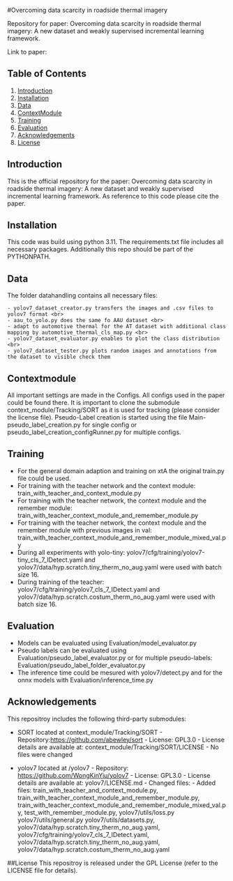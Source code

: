 #Overcoming data scarcity in roadside thermal imagery

Repository for paper: Overcoming data scarcity in roadside thermal imagery: A new dataset and weakly supervised incremental learning framework. <br>

Link to paper: 

## Table of Contents
1. [Introduction](#introduction)
2. [Installation](#installation)
3. [Data](#data)
4. [ContextModule](#contextmodule)
5. [Training](#training)
6. [Evaluation](#evaluation)
7. [Acknowledgements](#acknowledgements)
8. [License](#license)

## Introduction 
This is the official repository for the paper: Overcoming data scarcity in roadside thermal imagery: A new dataset and weakly supervised incremental learning framework. As reference to this code please cite the paper. 

## Installation
This code was build using python 3.11. The requirements.txt file includes all necessary packages. Additionally this repo should be part of the PYTHONPATH.


## Data
The folder datahandling contains all necessary files: <br>
 
	- yolov7_dataset_creator.py transfers the images and .csv files to yolov7 format <br> 
	- aau_to_yolo.py does the same fo AAU dataset <br>
	- adapt to automotive thermal for the AT dataset with additional class mapping by automotive_thermal_cls_map.py <br>
	- yolov7_dataset_evaluator.py enables to plot the class distribution  <br>
	- yolov7_dataset_tester.py plots random images and annotations from the dataset to visible check them 

## Contextmodule
All important settings are made in the Configs. All configs used in the paper could be found there. It is important to clone the submodule context_module/Tracking/SORT as it is used for tracking (please consider the license file). Pseudo-Label creation is started using the file Main-pseudo_label_creation.py for single config or pseudo_label_creation_configRunner.py for multiple configs. 

## Training
- For the general domain adaption and training on xtA the original train.py file could be used.
- For training with the teacher network and the context module: train_with_teacher_and_context_module.py
- For training with the teacher network, the context module and the remember module: train_with_teacher_context_module_and_remember_module.py
- For training with the teacher network, the context module and the remember module with previous images in val: train_with_teacher_context_module_and_remember_module_mixed_val.py
- During all experiments with yolo-tiny:  yolov7/cfg/training/yolov7-tiny_cls_7_IDetect.yaml  and yolov7/data/hyp.scratch.tiny_therm_no_aug.yaml were used with batch size 16. 
- During training of the teacher: yolov7/cfg/training/yolov7_cls_7_IDetect.yaml and yolov7/data/hyp.scratch.costum_therm_no_aug.yaml were used with batch size 16.

## Evaluation
- Models can be evaluated using Evaluation/model_evaluator.py
- Pseudo labels can be evaluated using Evaluation/pseudo_label_evaluator.py or for multiple pseudo-labels: Evaluation/pseudo_label_folder_evaluator.py
- The inference time could be mesured with yolov7/detect.py and for the onnx models with Evaluation/inference_time.py

## Acknowledgements
This repositroy includes the following third-party submodules: <br>

- SORT located at context_module/Tracking/SORT - 
  Repository:https://github.com/abewley/sort - 
  License: GPL3.0 - 
  License details are available at: context_module/Tracking/SORT/LICENSE - 
  No files were changed

- yolov7 located at /yolov7 - 
  Repository: https://github.com/WongKinYiu/yolov7 - 
  License: GPL3.0 - 
  License details are available at: yolov7/LICENSE.md - 
  Changed files: -
  Added files: train_with_teacher_and_context_module.py, train_with_teacher_context_module_and_remember_module.py, train_with_teacher_context_module_and_remember_module_mixed_val.py, test_with_remember_module.py, yolov7/utils/loss.py yolov7/utils/general.py yolov7/utils/datasets.py, yolov7/data/hyp.scratch.tiny_therm_no_aug.yaml, yolov7/cfg/training/yolov7_cls_7_IDetect.yaml, yolov7/data/hyp.scratch.tiny_therm_no_aug.yaml, yolov7/data/hyp.scratch.costum_therm_no_aug.yaml

##License
This repositroy is released under the GPL License (refer to the LICENSE file for details). 
